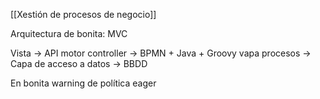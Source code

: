 [[Xestión de procesos de negocio]]

Arquitectura de bonita: MVC

Vista -> API motor controller -> BPMN + Java + Groovy vapa procesos -> Capa de acceso a datos -> BBDD

En bonita warning de política eager